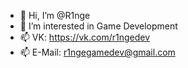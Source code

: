 - 👋 Hi, I’m @R1nge
- 👀 I’m interested in Game Development
- 📫 VK: https://vk.com/r1ngedev
- 📫 E-Mail: r1ngegamedev@gmail.com
<!---
R1nge/R1nge is a ✨ special ✨ repository because its `README.md` (this file) appears on your GitHub profile.
You can click the Preview link to take a look at your changes.
--->
